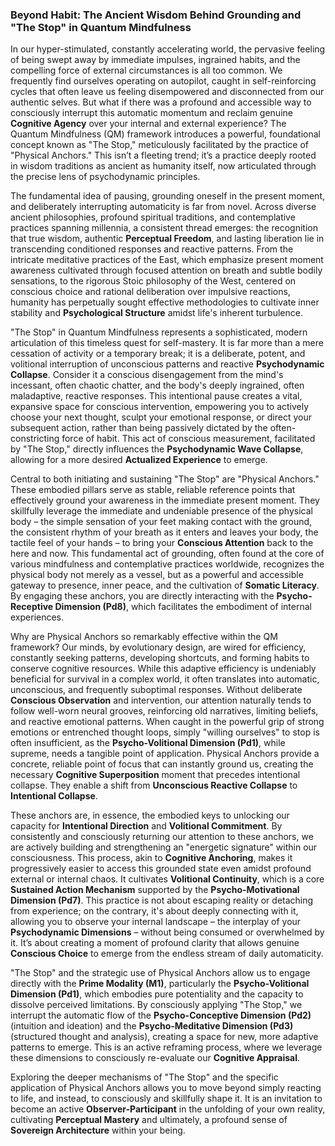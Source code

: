 ### Beyond Habit: The Ancient Wisdom Behind Grounding and "The Stop" in Quantum Mindfulness

In our hyper-stimulated, constantly accelerating world, the pervasive feeling of being swept away by immediate impulses, ingrained habits, and the compelling force of external circumstances is all too common. We frequently find ourselves operating on autopilot, caught in self-reinforcing cycles that often leave us feeling disempowered and disconnected from our authentic selves. But what if there was a profound and accessible way to consciously interrupt this automatic momentum and reclaim genuine **Cognitive Agency** over your internal and external experience? The Quantum Mindfulness (QM) framework introduces a powerful, foundational concept known as "The Stop," meticulously facilitated by the practice of "Physical Anchors." This isn’t a fleeting trend; it’s a practice deeply rooted in wisdom traditions as ancient as humanity itself, now articulated through the precise lens of psychodynamic principles.

The fundamental idea of pausing, grounding oneself in the present moment, and deliberately interrupting automaticity is far from novel. Across diverse ancient philosophies, profound spiritual traditions, and contemplative practices spanning millennia, a consistent thread emerges: the recognition that true wisdom, authentic **Perceptual Freedom**, and lasting liberation lie in transcending conditioned responses and reactive patterns. From the intricate meditative practices of the East, which emphasize present moment awareness cultivated through focused attention on breath and subtle bodily sensations, to the rigorous Stoic philosophy of the West, centered on conscious choice and rational deliberation over impulsive reactions, humanity has perpetually sought effective methodologies to cultivate inner stability and **Psychological Structure** amidst life's inherent turbulence.

"The Stop" in Quantum Mindfulness represents a sophisticated, modern articulation of this timeless quest for self-mastery. It is far more than a mere cessation of activity or a temporary break; it is a deliberate, potent, and volitional interruption of unconscious patterns and reactive **Psychodynamic Collapse**. Consider it a conscious disengagement from the mind's incessant, often chaotic chatter, and the body's deeply ingrained, often maladaptive, reactive responses. This intentional pause creates a vital, expansive space for conscious intervention, empowering you to actively choose your next thought, sculpt your emotional response, or direct your subsequent action, rather than being passively dictated by the often-constricting force of habit. This act of conscious measurement, facilitated by "The Stop," directly influences the **Psychodynamic Wave Collapse**, allowing for a more desired **Actualized Experience** to emerge.

Central to both initiating and sustaining "The Stop" are "Physical Anchors." These embodied pillars serve as stable, reliable reference points that effectively ground your awareness in the immediate present moment. They skillfully leverage the immediate and undeniable presence of the physical body – the simple sensation of your feet making contact with the ground, the consistent rhythm of your breath as it enters and leaves your body, the tactile feel of your hands – to bring your **Conscious Attention** back to the here and now. This fundamental act of grounding, often found at the core of various mindfulness and contemplative practices worldwide, recognizes the physical body not merely as a vessel, but as a powerful and accessible gateway to presence, inner peace, and the cultivation of **Somatic Literacy**. By engaging these anchors, you are directly interacting with the **Psycho-Receptive Dimension (Pd8)**, which facilitates the embodiment of internal experiences.

Why are Physical Anchors so remarkably effective within the QM framework? Our minds, by evolutionary design, are wired for efficiency, constantly seeking patterns, developing shortcuts, and forming habits to conserve cognitive resources. While this adaptive efficiency is undeniably beneficial for survival in a complex world, it often translates into automatic, unconscious, and frequently suboptimal responses. Without deliberate **Conscious Observation** and intervention, our attention naturally tends to follow well-worn neural grooves, reinforcing old narratives, limiting beliefs, and reactive emotional patterns. When caught in the powerful grip of strong emotions or entrenched thought loops, simply "willing ourselves" to stop is often insufficient, as the **Psycho-Volitional Dimension (Pd1)**, while supreme, needs a tangible point of application. Physical Anchors provide a concrete, reliable point of focus that can instantly ground us, creating the necessary **Cognitive Superposition** moment that precedes intentional collapse. They enable a shift from **Unconscious Reactive Collapse** to **Intentional Collapse**.

These anchors are, in essence, the embodied keys to unlocking our capacity for **Intentional Direction** and **Volitional Commitment**. By consistently and consciously returning our attention to these anchors, we are actively building and strengthening an "energetic signature" within our consciousness. This process, akin to **Cognitive Anchoring**, makes it progressively easier to access this grounded state even amidst profound external or internal chaos. It cultivates **Volitional Continuity**, which is a core **Sustained Action Mechanism** supported by the **Psycho-Motivational Dimension (Pd7)**. This practice is not about escaping reality or detaching from experience; on the contrary, it's about deeply connecting with it, allowing you to observe your internal landscape – the interplay of your **Psychodynamic Dimensions** – without being consumed or overwhelmed by it. It’s about creating a moment of profound clarity that allows genuine **Conscious Choice** to emerge from the endless stream of daily automaticity.

"The Stop" and the strategic use of Physical Anchors allow us to engage directly with the **Prime Modality (M1)**, particularly the **Psycho-Volitional Dimension (Pd1)**, which embodies pure potentiality and the capacity to dissolve perceived limitations. By consciously applying "The Stop," we interrupt the automatic flow of the **Psycho-Conceptive Dimension (Pd2)** (intuition and ideation) and the **Psycho-Meditative Dimension (Pd3)** (structured thought and analysis), creating a space for new, more adaptive patterns to emerge. This is an active reframing process, where we leverage these dimensions to consciously re-evaluate our **Cognitive Appraisal**.

Exploring the deeper mechanisms of "The Stop" and the specific application of Physical Anchors allows you to move beyond simply reacting to life, and instead, to consciously and skillfully shape it. It is an invitation to become an active **Observer-Participant** in the unfolding of your own reality, cultivating **Perceptual Mastery** and ultimately, a profound sense of **Sovereign Architecture** within your being.